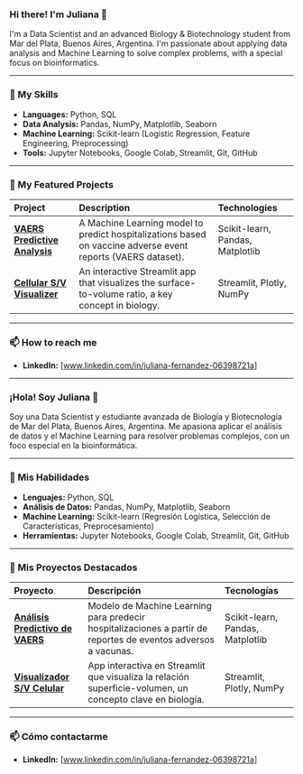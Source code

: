 ### Hi there! I'm Juliana 👋

I'm a Data Scientist and an advanced Biology & Biotechnology student from Mar del Plata, Buenos Aires, Argentina. I'm passionate about applying data analysis and Machine Learning to solve complex problems, with a special focus on bioinformatics.

---

### 🧠 My Skills

- **Languages:** Python, SQL
- **Data Analysis:** Pandas, NumPy, Matplotlib, Seaborn
- **Machine Learning:** Scikit-learn (Logistic Regression, Feature Engineering, Preprocessing)
- **Tools:** Jupyter Notebooks, Google Colab, Streamlit, Git, GitHub

---

### 🚀 My Featured Projects

| Project | Description | Technologies |
| :--- | :--- | :--- |
| **[VAERS Predictive Analysis](https://github.com/julianafer0804-ui/Analisis-Predictivo-VAERS)** | A Machine Learning model to predict hospitalizations based on vaccine adverse event reports (VAERS dataset). | Scikit-learn, Pandas, Matplotlib |
| **[Cellular S/V Visualizer](https://github.com/julianafer0804-ui/relacion-sv-celulas)** | An interactive Streamlit app that visualizes the surface-to-volume ratio, a key concept in biology. | Streamlit, Plotly, NumPy |

---

### 📫 How to reach me

- **LinkedIn:** [www.linkedin.com/in/juliana-fernandez-06398721a]

---

### ¡Hola! Soy Juliana 👋

Soy una Data Scientist y estudiante avanzada de Biología y Biotecnología de Mar del Plata, Buenos Aires, Argentina. Me apasiona aplicar el análisis de datos y el Machine Learning para resolver problemas complejos, con un foco especial en la bioinformática.

---

### 🧠 Mis Habilidades

- **Lenguajes:** Python, SQL
- **Análisis de Datos:** Pandas, NumPy, Matplotlib, Seaborn
- **Machine Learning:** Scikit-learn (Regresión Logística, Selección de Características, Preprocesamiento)
- **Herramientas:** Jupyter Notebooks, Google Colab, Streamlit, Git, GitHub

---

### 🚀 Mis Proyectos Destacados

| Proyecto | Descripción | Tecnologías |
| :--- | :--- | :--- |
| **[Análisis Predictivo de VAERS](https://github.com/julianafer0804-ui/Analisis-Predictivo-VAERS)** | Modelo de Machine Learning para predecir hospitalizaciones a partir de reportes de eventos adversos a vacunas. | Scikit-learn, Pandas, Matplotlib |
| **[Visualizador S/V Celular](https://github.com/julianafer0804-ui/relacion-sv-celulas)** | App interactiva en Streamlit que visualiza la relación superficie-volumen, un concepto clave en biología. | Streamlit, Plotly, NumPy |

---

### 📫 Cómo contactarme

- **LinkedIn:** [www.linkedin.com/in/juliana-fernandez-06398721a]
